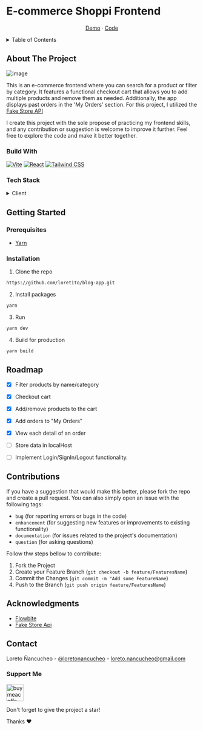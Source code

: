 <!-- Loretito's README Template -->

<!-- Project Title -->

# E-commerce Shoppi Frontend

<!-- Important Links -->
<div align='center'>
    <p>
        <a href="https://shoppi-e-commerce.netlify.app/" target='_blank'>Demo</a>
        ·
        <!-- <a href="#">Video</a>
        · -->
        <a href="https://github.com/loretito/ecommerce-shopi" target='_blank'>Code</a>
    </p>
</div>

<!-- Table of contents -->
<details>
<summary>Table of Contents</summary>
  <ol>
    <li>
      <a href="#about-the-project">About The Project</a>
      <ul>
        <li><a href="#built-with">Built With</a></li>
        <li><a href="#tech-stack">Tech Stack</a></li>
      </ul>
    </li>
    <li>
        <a href="#getting-started">Getting Started</a>
        <ul>
        <li><a href="#prerequisites">Prerequisites</a></li>
        <li><a href="#installation">Installation</a></li>
      </ul>
    </li>
    <li><a href="#roadmap">Roadmap</a></li>
    <li><a href="#contributions">Contributions</a></li>
    <li><a href="#acknowledgments">Acknowledgments</a></li>
    <li><a href="#contact">Contact</a>
        <ul>
        <li><a href="#support-me">Support Me</a></li>
      </ul>
    </li>

  </ol>
</details>

## About The Project

<!-- Project Image -->
![image](https://i.imgur.com/NRsf4a1.png)

<!-- Project description -->

This is an e-commerce frontend where you can search for a product or filter by category. It features a functional checkout cart that allows you to add multiple products and remove them as needed. Additionally, the app displays past orders in the 'My Orders' section. For this project, I utilized the [Fake Store API](https://fakestoreapi.com/) 

I create this project with the sole propose of practicing my frontend skills, and any contribution or suggestion is welcome to improve it further. Feel free to explore the code and make it better together. 


### Build With

<!-- Images + Link -->
<!-- Images take it from https://github.com/Ileriayo/markdown-badges -->

<div style="display: flex; gap: 4px;">
  <a href='https://vitejs.dev/'>
  <img src="https://img.shields.io/badge/vite-%23646CFF.svg?style=for-the-badge&logo=vite&logoColor=white" alt="Vite" />
  </a>
  <a href='https://react.dev/'>
  <img src="https://img.shields.io/badge/react-%2320232a.svg?style=for-the-badge&logo=react&logoColor=%2361DAFB" alt="React" />
  </a>
  <a href='https://tailwindcss.com/'>
  <img src="https://img.shields.io/badge/tailwindcss-%2338B2AC.svg?style=for-the-badge&logo=tailwind-css&logoColor=white" alt="Tailwind CSS" />
  </a>
</div>

### Tech Stack 

<details>
  <summary>Client</summary>
  <ul>
    <li><a href='https://react.dev/'>React</a></li>
    <li><a href='https://tailwindcss.com/'>TailwindCSS</a></li>
  </ul>
</details>




## Getting Started 

### Prerequisites
  
  * [Yarn](https://classic.yarnpkg.com/en/)

### Installation

1. Clone the repo

```bash
https://github.com/loretito/blog-app.git
```

2. Install packages

```bash
yarn
```

3. Run

```bash
yarn dev
```

4. Build for production

```bash
yarn build
```

<!-- Roadmap -->

## Roadmap

- [x] Filter products by name/category
- [x] Checkout cart
- [x] Add/remove products to the cart
- [x] Add orders to "My Orders"
- [x] View each detail of an order
- [ ] Store data in localHost
- [ ] Implement Login/SignIn/Logout functionality.


## Contributions

If you have a suggestion that would make this better, please fork the repo and create a pull request. You can also simply open an issue with the following tags:

- `bug` (for reporting errors or bugs in the code)
- `enhancement` (for suggesting new features or improvements to existing functionality)
- `documentation` (for issues related to the project's documentation)
- `question` (for asking questions)

Follow thw steps bellow to contribute:

1. Fork the Project
2. Create your Feature Branch (`git checkout -b feature/FeaturesName`)
3. Commit the Changes (`git commit -m "Add some FeatureName`)
4. Push to the Branch (`git push origin feature/FeaturesName`)

## Acknowledgments
* [Flowbite](https://flowbite.com/)
* [Fake Store Api](https://fakestoreapi.com/)

## Contact 

Loreto Ñancucheo - [@loretonancucheo](https://twitter.com/loretonancucheo) - loreto.nancucheo@gmail.com


### Support Me

<a href='https://www.buymeacoffee.com/loretonancucheo' target="_blank"><img src='https://cdn.buymeacoffee.com/buttons/v2/default-yellow.png' height='45' alt='buymeacoffe-loreto'/></a>

Don't forget to give the project a star!

Thanks :heart:
